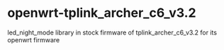 # openwrt-tplink_archer_c6_v3.2
led_night_mode library in stock firmware of tplink_archer_c6_v3.2 for its openwrt firmware
